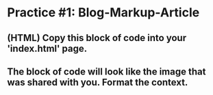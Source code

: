 # Practice #1: Blog-Markup-Article

## (HTML) Copy this block of code into your 'index.html' page.

## The block of code will look like the image that was shared with you. Format the context.
